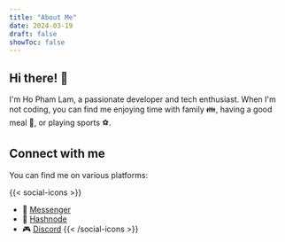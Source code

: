 ```yaml
---
title: "About Me"
date: 2024-03-19
draft: false
showToc: false
---
```


## Hi there! 👋

I'm Ho Pham Lam, a passionate developer and tech enthusiast. When I'm not coding, you can find me enjoying time with family 👪, having a good meal 🍚, or playing sports ⚽.

## Connect with me

You can find me on various platforms:

{{< social-icons >}}

- 💬 [Messenger](https://m.me/hophamlam0627)
- 📝 [Hashnode](https://hashnode.hophamlam.com)
- 🎮 [Discord](https://discord.gg/zUfmfmpz)
  {{< /social-icons >}}
